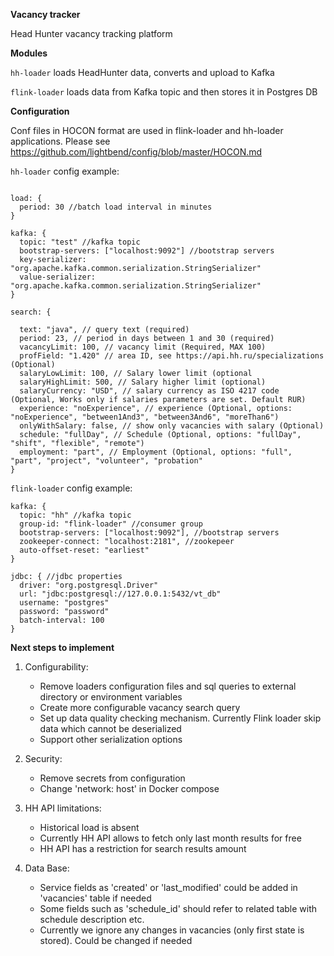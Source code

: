 **Vacancy tracker**

Head Hunter vacancy tracking platform

**Modules**

`hh-loader` loads HeadHunter data, converts and upload to Kafka

`flink-loader` loads data from Kafka topic and then stores it in Postgres DB



**Configuration**

Conf files in HOCON format are used in flink-loader and hh-loader applications.
Please see https://github.com/lightbend/config/blob/master/HOCON.md

`hh-loader` config example:

```hocon

load: {
  period: 30 //batch load interval in minutes
}

kafka: {
  topic: "test" //kafka topic 
  bootstrap-servers: ["localhost:9092"] //bootstrap servers
  key-serializer: "org.apache.kafka.common.serialization.StringSerializer"
  value-serializer: "org.apache.kafka.common.serialization.StringSerializer"
}

search: {

  text: "java", // query text (required)
  period: 23, // period in days between 1 and 30 (required)
  vacancyLimit: 100, // vacancy limit (Required, MAX 100)
  profField: "1.420" // area ID, see https://api.hh.ru/specializations (Optional)
  salaryLowLimit: 100, // Salary lower limit (optional
  salaryHighLimit: 500, // Salary higher limit (optional)
  salaryCurrency: "USD", // salary currency as ISO 4217 code (Optional, Works only if salaries parameters are set. Default RUR)
  experience: "noExperience", // experience (Optional, options: "noExperience", "between1And3", "between3And6", "moreThan6")
  onlyWithSalary: false, // show only vacancies with salary (Optional)
  schedule: "fullDay", // Schedule (Optional, options: "fullDay", "shift", "flexible", "remote")
  employment: "part", // Employment (Optional, options: "full", "part", "project", "volunteer", "probation"
}
```
`flink-loader` config example:

```hocon
kafka: {
  topic: "hh" //kafka topic
  group-id: "flink-loader" //consumer group
  bootstrap-servers: ["localhost:9092"], //bootstrap servers
  zookeeper-connect: "localhost:2181", //zookepeer
  auto-offset-reset: "earliest" 
}

jdbc: { //jdbc properties
  driver: "org.postgresql.Driver"
  url: "jdbc:postgresql://127.0.0.1:5432/vt_db"
  username: "postgres"
  password: "password"
  batch-interval: 100
}
```

**Next steps to implement**

1. Configurability:

    - Remove loaders configuration files and sql queries to external directory or environment variables
    - Create more configurable vacancy search query
    - Set up data quality checking mechanism. Currently Flink loader skip data which cannot be deserialized 
    - Support other serialization options 
    
2. Security:

    - Remove secrets from configuration
    - Change 'network: host' in Docker compose

3. HH API limitations:

    - Historical load is absent
    - Currently HH API allows to fetch only last month results for free
    - HH API has a restriction for search results amount

4. Data Base:

    - Service fields as 'created' or 'last_modified' could be added in 
    'vacancies' table if needed
    - Some fields such as 'schedule_id' should refer to related table with
    schedule description etc.
    - Currently we ignore any changes in vacancies (only first state is stored). 
     Could be changed if needed
